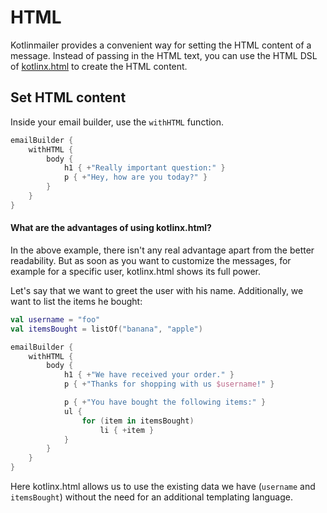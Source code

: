 # HTML

Kotlinmailer provides a convenient way for setting the HTML content of a message.
Instead of passing in the HTML text, you can use the HTML DSL of [kotlinx.html](https://github.com/Kotlin/kotlinx.html)
to create the HTML content.

## Set HTML content

Inside your email builder, use the `withHTML` function.

```kotlin
emailBuilder {
    withHTML {
        body {
            h1 { +"Really important question:" }
            p { +"Hey, how are you today?" }
        }
    }
}
```

#### What are the advantages of using kotlinx.html?

In the above example, there isn't any real advantage apart from the better readability. But as soon as you want to
customize the messages, for example for a specific user, kotlinx.html shows its full power.

Let's say that we want to greet the user with his name. Additionally, we want to list the items he bought:

```kotlin
val username = "foo"
val itemsBought = listOf("banana", "apple")

emailBuilder {
    withHTML {
        body {
            h1 { +"We have received your order." }
            p { +"Thanks for shopping with us $username!" }

            p { +"You have bought the following items:" }
            ul {
                for (item in itemsBought)
                    li { +item }
            }
        }
    }
}
```

Here kotlinx.html allows us to use the existing data we have (`username` and `itemsBought`) without the need for an
additional templating language.
